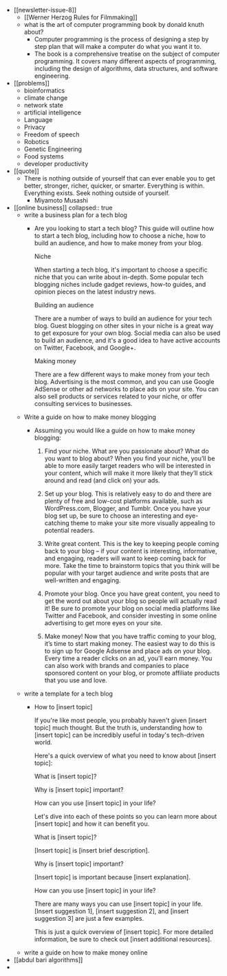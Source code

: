 - [[newsletter-issue-8]]
	- [[Werner Herzog Rules for Filmmaking]]
	- what is the art of computer programming book by donald knuth about?
		- Computer programming is the process of designing a step by step plan that will make a computer do what you want it to.
		- The book is a comprehensive treatise on the subject of computer programming. It covers many different aspects of programming, including the design of algorithms, data structures, and software engineering.
- [[problems]]
	- bioinformatics
	- climate change
	- network state
	- artificial intelligence
	- Language
	- Privacy
	- Freedom of speech
	- Robotics
	- Genetic Engineering
	- Food systems
	- developer productivity
- [[quote]]
	- There is nothing outside of yourself that can ever enable you to get better, stronger, richer, quicker, or smarter. Everything is within. Everything exists. Seek nothing outside of yourself.
		- Miyamoto Musashi
- [[online business]]
  collapsed:: true
	- write a business plan for a tech blog
		- Are you looking to start a tech blog? This guide will outline how to start a tech blog, including how to choose a niche, how to build an audience, and how to make money from your blog.
		  
		  Niche
		  
		  When starting a tech blog, it's important to choose a specific niche that you can write about in-depth. Some popular tech blogging niches include gadget reviews, how-to guides, and opinion pieces on the latest industry news.
		  
		  Building an audience
		  
		  There are a number of ways to build an audience for your tech blog. Guest blogging on other sites in your niche is a great way to get exposure for your own blog. Social media can also be used to build an audience, and it's a good idea to have active accounts on Twitter, Facebook, and Google+.
		  
		  Making money
		  
		  There are a few different ways to make money from your tech blog. Advertising is the most common, and you can use Google AdSense or other ad networks to place ads on your site. You can also sell products or services related to your niche, or offer consulting services to businesses.
	- Write a guide on how to make money blogging
		- Assuming you would like a guide on how to make money blogging: 
		  
		  1. Find your niche. What are you passionate about? What do you want to blog about? When you find your niche, you’ll be able to more easily target readers who will be interested in your content, which will make it more likely that they’ll stick around and read (and click on) your ads.
		  
		  2. Set up your blog. This is relatively easy to do and there are plenty of free and low-cost platforms available, such as WordPress.com, Blogger, and Tumblr. Once you have your blog set up, be sure to choose an interesting and eye-catching theme to make your site more visually appealing to potential readers.
		  
		  3. Write great content. This is the key to keeping people coming back to your blog – if your content is interesting, informative, and engaging, readers will want to keep coming back for more. Take the time to brainstorm topics that you think will be popular with your target audience and write posts that are well-written and engaging.
		  
		  4. Promote your blog. Once you have great content, you need to get the word out about your blog so people will actually read it! Be sure to promote your blog on social media platforms like Twitter and Facebook, and consider investing in some online advertising to get more eyes on your site.
		  
		  5. Make money! Now that you have traffic coming to your blog, it’s time to start making money. The easiest way to do this is to sign up for Google Adsense and place ads on your blog. Every time a reader clicks on an ad, you’ll earn money. You can also work with brands and companies to place sponsored content on your blog, or promote affiliate products that you use and love.
	- write a template for a tech blog
		- How to [insert topic]
		  
		  If you're like most people, you probably haven't given [insert topic] much thought. But the truth is, understanding how to [insert topic] can be incredibly useful in today's tech-driven world.
		  
		  Here's a quick overview of what you need to know about [insert topic]:
		  
		  What is [insert topic]?
		  
		  Why is [insert topic] important?
		  
		  How can you use [insert topic] in your life?
		  
		  Let's dive into each of these points so you can learn more about [insert topic] and how it can benefit you.
		  
		  What is [insert topic]?
		  
		  [Insert topic] is [insert brief description].
		  
		  Why is [insert topic] important?
		  
		  [Insert topic] is important because [insert explanation].
		  
		  How can you use [insert topic] in your life?
		  
		  There are many ways you can use [insert topic] in your life. [Insert suggestion 1], [insert suggestion 2], and [insert suggestion 3] are just a few examples.
		  
		  This is just a quick overview of [insert topic]. For more detailed information, be sure to check out [insert additional resources].
	- write a guide on how to make money online
- [[abdul bari algorithms]]
-